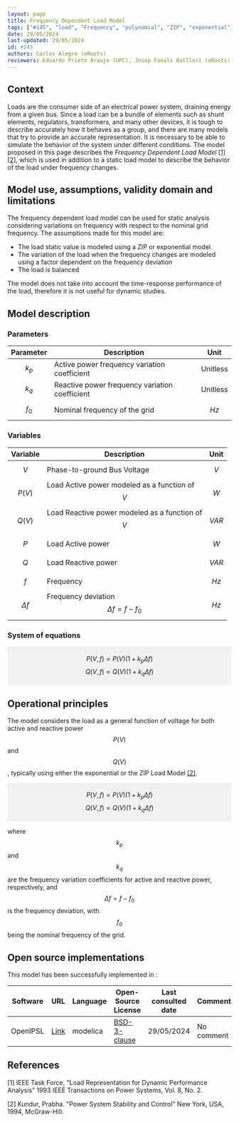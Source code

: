```yaml
---
layout: page
title: Frequency Dependent Load Model 
tags: ["#145", "load", "Frequency", "polynomial", "ZIP", "exponential"] 
date: 29/05/2024 
last-updated: 29/05/2024
id: #145
authors: Carlos Alegre (eRoots)
reviewers: Eduardo Prieto Araujo (UPC), Josep Fanals Batllori (eRoots)
---
```


## Context

Loads are the consumer side of an electrical power system, draining energy from a given bus. Since a load can be a bundle of elements such as shunt elements, regulators, transformers, and many other devices, it is tough to describe accurately how it behaves as a group, and there are many models that try to provide an accurate representation. It is necessary to be able to simulate the behavior of the system under different conditions. The model proposed in this page describes the *Frequency Dependent Load Model* [[1]](#1) [[2]](#3), which is used in addition to a static load model to describe the behavior of the load under frequency changes.

## Model use, assumptions, validity domain and limitations

The frequency dependent load model can be used for static analysis considering variations on frequency with respect to the nominal grid frequency. The assumptions made for this model are:

* The load static value is modeled using a ZIP or exponential model.
* The variation of the load when the frequency changes are modeled using a factor dependent on the frequency deviation
* The load is balanced 

The model does not take into account the time-response performance of the load, therefore it is not useful for dynamic studies.

## Model description

### Parameters

| Parameter|Description | Unit |
| ---| ---  | --- |
| $$k_p$$ | Active power frequency variation coefficient | Unitless |
| $$k_q$$ | Reactive power frequency variation coefficient | Unitless |
| $$f_0$$ | Nominal frequency of the grid | $$Hz$$ |

### Variables 

| Variable | Description | Unit |
| --- | --- | --- |
| $$V$$ | Phase-to-ground Bus Voltage | $$V$$ |
| $$P(V)$$ | Load Active power modeled as a function of $$V$$ | $$W$$ |
| $$Q(V)$$ | Load Reactive power modeled as a function of $$V$$ | $$VAR$$ |
| $$P$$ | Load Active power | $$W$$ |
| $$Q$$ | Load Reactive power | $$VAR$$ |
| $$f$$ | Frequency | $$Hz$$ |
| $$\Delta f$$ | Frequency deviation $$\Delta f = f - f_0$$ | $$Hz$$ |


### System of equations

<div style="background-color:rgba(0, 0, 0, 0.0470588); text-align:center; vertical-align: middle; padding:4px 0;">

$$P(V, f) = P(V) (1 + k_p\Delta f) $$
$$Q(V, f) = Q(V) (1 + k_q \Delta f) $$
</div>

## Operational principles

The model considers the load as a general function of voltage for both active and reactive power $$P(V)$$ and $$Q(V)$$, typically using either the exponential or the ZIP Load Model [[2]](#2).

<div style="background-color:rgba(0, 0, 0, 0.0470588); text-align:center; vertical-align: middle; padding:4px 0;">

$$P(V, f) = P(V) (1 + k_p\Delta f) $$
$$Q(V, f) = Q(V) (1 + k_q \Delta f) $$
</div>

where $$k_p$$ and $$k_q$$ are the frequency variation coefficients for active and reactive power, respectively, and $$\Delta f = f - f_0$$ is the frequency deviation, with $$f_0$$ being the nominal frequency of the grid.

## Open source implementations

This model has been successfully implemented in :


| Software      | URL | Language | Open-Source License | Last consulted date | Comments |
| --------------| --- | --------- | ------------------- |------------------- | -------- |
|OpenIPSL | [Link](https://github.com/OpenIPSL/OpenIPSL/blob/master/OpenIPSL/Electrical/Loads/PSAT/FrequencyDependent.mo) | modelica | [BSD-3-clause](https://opensource.org/licenses/BSD-3-Clause)  | 29/05/2024 | No comment |


## References

<a id="1">[1]</a> IEEE Task Force, "Load Representation for Dynamic Performance Analysis" 1993 IEEE Transactions on Power Systems, Vol. 8, No. 2.

<a id="2">[2]</a> Kundur, Prabha. "Power System Stability and Control" New York, USA, 1994, McGraw-Hill.
